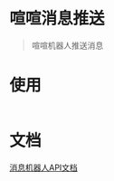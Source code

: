 # 喧喧消息推送

> 喧喧机器人推送消息

# 使用

```go

```

# 文档

[消息机器人API文档](https://www.xuanim.com/book/dev/141.html)